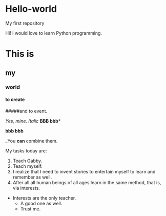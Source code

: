 # Hello-world
My first repository

Hi! I would love to learn Python programming.
# This is
## my 
### world
#### to create 
#####and to event.

*Yes, mine.*
_Italic_
**BBB
bbb***

__bbb
bbb__

_You **can** combine  them.

My tasks today are:

1. Teach Gabby.
1. Teach myself.
  1. I realize that I need to invent stories to entertain myself to learn and remember as well.
  1. After all all human beings of all ages learn in the same method, that is, via interests.
  
* Interests are the only teacher.
  *  A good one as well.
    * Trust me.
    
